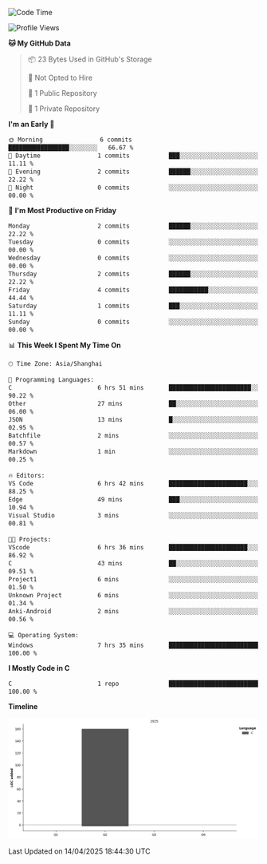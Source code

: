 <!--START_SECTION:waka-->
![Code Time](http://img.shields.io/badge/Code%20Time-7%20hrs%2036%20mins-blue)

![Profile Views](http://img.shields.io/badge/Profile%20Views-43-blue)

**🐱 My GitHub Data** 

> 📦 23 Bytes Used in GitHub's Storage 
 > 
> 🚫 Not Opted to Hire
 > 
> 📜 1 Public Repository 
 > 
> 🔑 1 Private Repository 
 > 
**I'm an Early 🐤** 

```text
🌞 Morning                6 commits           █████████████████░░░░░░░░   66.67 % 
🌆 Daytime                1 commits           ███░░░░░░░░░░░░░░░░░░░░░░   11.11 % 
🌃 Evening                2 commits           ██████░░░░░░░░░░░░░░░░░░░   22.22 % 
🌙 Night                  0 commits           ░░░░░░░░░░░░░░░░░░░░░░░░░   00.00 % 
```
📅 **I'm Most Productive on Friday** 

```text
Monday                   2 commits           ██████░░░░░░░░░░░░░░░░░░░   22.22 % 
Tuesday                  0 commits           ░░░░░░░░░░░░░░░░░░░░░░░░░   00.00 % 
Wednesday                0 commits           ░░░░░░░░░░░░░░░░░░░░░░░░░   00.00 % 
Thursday                 2 commits           ██████░░░░░░░░░░░░░░░░░░░   22.22 % 
Friday                   4 commits           ███████████░░░░░░░░░░░░░░   44.44 % 
Saturday                 1 commits           ███░░░░░░░░░░░░░░░░░░░░░░   11.11 % 
Sunday                   0 commits           ░░░░░░░░░░░░░░░░░░░░░░░░░   00.00 % 
```


📊 **This Week I Spent My Time On** 

```text
🕑︎ Time Zone: Asia/Shanghai

💬 Programming Languages: 
C                        6 hrs 51 mins       ███████████████████████░░   90.22 % 
Other                    27 mins             ██░░░░░░░░░░░░░░░░░░░░░░░   06.00 % 
JSON                     13 mins             █░░░░░░░░░░░░░░░░░░░░░░░░   02.95 % 
Batchfile                2 mins              ░░░░░░░░░░░░░░░░░░░░░░░░░   00.57 % 
Markdown                 1 min               ░░░░░░░░░░░░░░░░░░░░░░░░░   00.25 % 

🔥 Editors: 
VS Code                  6 hrs 42 mins       ██████████████████████░░░   88.25 % 
Edge                     49 mins             ███░░░░░░░░░░░░░░░░░░░░░░   10.94 % 
Visual Studio            3 mins              ░░░░░░░░░░░░░░░░░░░░░░░░░   00.81 % 

🐱‍💻 Projects: 
VScode                   6 hrs 36 mins       ██████████████████████░░░   86.92 % 
C                        43 mins             ██░░░░░░░░░░░░░░░░░░░░░░░   09.51 % 
Project1                 6 mins              ░░░░░░░░░░░░░░░░░░░░░░░░░   01.50 % 
Unknown Project          6 mins              ░░░░░░░░░░░░░░░░░░░░░░░░░   01.34 % 
Anki-Android             2 mins              ░░░░░░░░░░░░░░░░░░░░░░░░░   00.56 % 

💻 Operating System: 
Windows                  7 hrs 35 mins       █████████████████████████   100.00 % 
```

**I Mostly Code in C** 

```text
C                        1 repo              █████████████████████████   100.00 % 
```



**Timeline**

![Lines of Code chart](https://raw.githubusercontent.com/AutCaesarAutNihil/AutCaesarAutNihil/main/assets/bar_graph.png)


 Last Updated on 14/04/2025 18:44:30 UTC
<!--END_SECTION:waka-->
